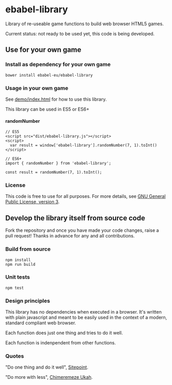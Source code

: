 # ebabel-library
Library of re-useable game functions to build web browser HTML5 games.

Current status: not ready to be used yet, this code is being developed.

## Use for your own game

### Install as dependency for your own game
```
bower install ebabel-eu/ebabel-library
```

### Usage in your own game

See [demo/index.html](demos) for how to use this library.

This library can be used in ES5 or ES6+

#### randomNumber
```
// ES5
<script src="dist/ebabel-library.js"></script>
<script>
  var result = window['ebabel-library'].randomNumber(7, 1).toInt()
</script>
```

```
// ES6+
import { randomNumber } from 'ebabel-library';

const result = randomNumber(7, 1).toInt();
```

### License
This code is free to use for all purposes. For more details, see [GNU General Public License, version 3](LICENSE).


## Develop the library itself from source code

Fork the repository and once you have made your code changes, raise a pull request! Thanks in advance for any and all contributions.

### Build from source
```
npm install
npm run build
```

### Unit tests
```
npm test
```

### Design principles
This library has no dependencies when executed in a browser. It's written with plain javascript and meant to be easily used in the context of a modern, standard compliant web browser.

Each function does just one thing and tries to do it well. 

Each function is indenpendent from other functions.

### Quotes

"Do one thing and do it well", [Sitepoint](https://www.sitepoint.com/design-and-build-your-own-javascript-library/).

"Do more with less", [Chimeremeze Ukah](https://www.codementor.io/chimeremezeukah/build-a-reusable-javascript-library-du1086d7l).
